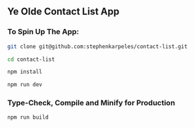 ## Ye Olde Contact List App

### To Spin Up The App:

```sh
git clone git@github.com:stephenkarpeles/contact-list.git
```

```sh
cd contact-list
```

```sh
npm install
```

```sh
npm run dev
```

### Type-Check, Compile and Minify for Production

```sh
npm run build
```
